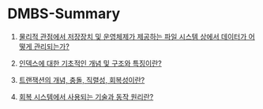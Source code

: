# DMBS-Summary

1. [물리적 관점에서 저장장치 및 운영체제가 제공하는 파일 시스템 상에서 데이터가 어떻게 관리되는가?](https://github.com/ADRENALINEGENERATOR/DBMS-Summary/tree/main/1)

2. [인덱스에 대한 기초적인 개념 및 구조와 특징이란?](https://github.com/ADRENALINEGENERATOR/DBMS-Summary/tree/main/2)

3. [트랜잭션의 개념, 충돌, 직렬성, 회복성이란?](#)

4. [회복 시스템에서 사용되는 기술과 동작 원리란?](#)